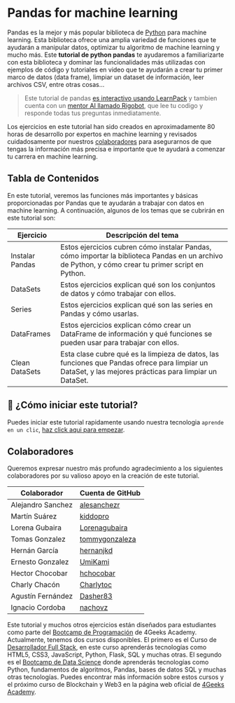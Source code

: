 <!-- hide -->
# Pandas for machine learning
<!-- endhide -->

Pandas es la mejor y más popular biblioteca de [Python](https://4geeks.com/es/lesson/que-es-python-tutorial) para machine learning. Esta biblioteca ofrece una amplia variedad de funciones que te ayudarán a manipular datos, optimizar tu algoritmo de machine learning y mucho más. Este **tutorial de python pandas** te ayudaremos a familiarizarte con esta biblioteca y dominar las funcionalidades más utilizadas con ejemplos de código y tutoriales en video que te ayudarán a crear tu primer marco de datos (data frame), limpiar un dataset de información, leer archivos CSV, entre otras cosas...

> Este tutorial de pandas [es interactivo usando LearnPack](https://4geeks.com/learnpack) y tambien cuenta con un [mentor AI llamado Rigobot](https://4geeks.com/rigobot), que lee tu codigo y responde todas tus preguntas inmediatamente.

Los ejercicios en este tutorial han sido creados en aproximadamente 80 horas de desarrollo por expertos en machine learning y revisados cuidadosamente por nuestros [colaboradores](https://github.com/4GeeksAcademy/python-functions-programming-exercises/graphs/contributors) para asegurarnos de que tengas la información más precisa e importante que te ayudará a comenzar tu carrera en machine learning.

## Tabla de Contenidos

En este tutorial, veremos las funciones más importantes y básicas proporcionadas por Pandas que te ayudarán a trabajar con datos en machine learning. A continuación, algunos de los temas que se cubrirán en este tutorial son:

| Ejercicio     | Descripción del tema                                                                                                    |
|---------------|----------------------------------------------------------------------------------------------------------------------------------------------------|
|Instalar Pandas | Estos ejercicios cubren cómo instalar Pandas, cómo importar la biblioteca Pandas en un archivo de Python, y cómo crear tu primer script en Python.          |
|DataSets       | Estos ejercicios explican qué son los conjuntos de datos y cómo trabajar con ellos.                                                                                |
|Series         | Estos ejercicios explican qué son las series en Pandas y cómo usarlas.                                                                    |
|DataFrames     | Estos ejercicios explican cómo crear un DataFrame de información y qué funciones se pueden usar para trabajar con ellos.                                    |
|Clean DataSets | Esta clase cubre qué es la limpieza de datos, las funciones que Pandas ofrece para limpiar un DataSet, y las mejores prácticas para limpiar un DataSet. |

## 🌱 ¿Cómo iniciar este tutorial?

Puedes iniciar este tutorial rapidamente usando nuestra tecnologia `aprende en un clic`, [haz click aqui para empezar](https://s.4geeks.com/start?repo=https://github.com/4GeeksAcademy/python-pandas-tutorial&lang=es&utm_source=github&utm_medium=organic&utm_content=readme).

## Colaboradores

Queremos expresar nuestro más profundo agradecimiento a los siguientes colaboradores por su valioso apoyo en la creación de este tutorial.

| Colaborador       | Cuenta de GitHub                                  |
|-------------------|-----------------------------------------------------|
| Alejandro Sanchez | [alesanchezr](https://github.com/alesanchezr)       |
| Martín Suárez     | [kiddopro](https://github.com/kiddopro)             |
| Lorena Gubaira    | [Lorenagubaira](https://github.com/Lorenagubaira)   |
| Tomas Gonzalez    | [tommygonzaleza](https://github.com/tommygonzaleza) |
| Hernán García     | [hernanjkd](https://github.com/hernanjkd)           |
| Ernesto Gonzalez  | [UmiKami](https://github.com/UmiKami)               |
| Hector Chocobar   | [hchocobar](https://github.com/hchocobar)           |
| Charly Chacón     | [Charlytoc](https://github.com/Charlytoc)           |
| Agustín Fernández | [Dasher83](https://github.com/Dasher83)             |
| Ignacio Cordoba   | [nachovz](https://github.com/nachovz)               |

Este tutorial y muchos otros ejercicios están diseñados para estudiantes como parte del [Bootcamp de Programación](https://4geeksacademy.com/us/coding-bootcamp) de 4Geeks Academy. Actualmente, tenemos dos cursos disponibles. El primero es el Curso de [Desarrollador Full Stack](https://4geeksacademy.com/us/coding-bootcamps/part-time-full-stack-developer), en este curso aprenderás tecnologías como HTML5, CSS3, JavaScript, Python, Flask, SQL y muchas otras. El segundo es el [Bootcamp de Data Science](https://4geeksacademy.com/us/coding-bootcamps/datascience-machine-learning) donde aprenderás tecnologías como Python, fundamentos de algoritmos, Pandas, bases de datos SQL y muchas otras tecnologías. Puedes encontrar más información sobre estos cursos y el próximo curso de Blockchain y Web3 en la página web oficial de [4Geeks Academy](http://4geeksacademy.com/).

